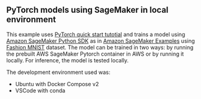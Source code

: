 ## PyTorch models using SageMaker in local environment

This example uses [PyTorch quick start tutotial](https://pytorch.org/tutorials/beginner/basics/quickstart_tutorial.html) and trains a model using [Amazon SageMaker Python SDK](https://sagemaker.readthedocs.io/en/stable/index.html) as in [Amazon SageMaker Examples](https://github.com/aws/amazon-sagemaker-examples/tree/main/frameworks/pytorch) using [Fashion MNIST](https://github.com/zalandoresearch/fashion-mnist) dataset. The model can be trained in two ways: by running the prebuilt AWS SageMaker Pytorch container in AWS or by running it locally. For inference, the model is tested locally. 

The development environment used was:
- Ubuntu with Docker Compose v2
- VSCode with conda 
